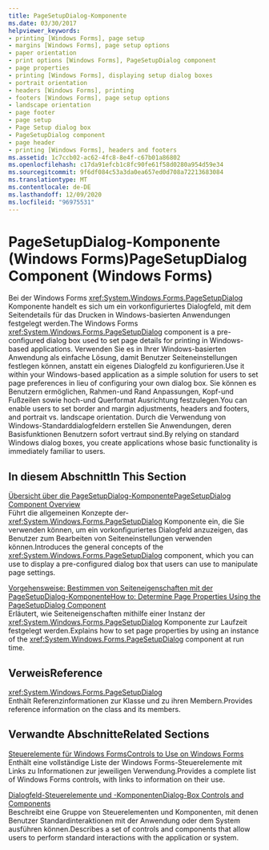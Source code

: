 ```yaml
---
title: PageSetupDialog-Komponente
ms.date: 03/30/2017
helpviewer_keywords:
- printing [Windows Forms], page setup
- margins [Windows Forms], page setup options
- paper orientation
- print options [Windows Forms], PageSetupDialog component
- page properties
- printing [Windows Forms], displaying setup dialog boxes
- portrait orientation
- headers [Windows Forms], printing
- footers [Windows Forms], page setup options
- landscape orientation
- page footer
- page setup
- Page Setup dialog box
- PageSetupDialog component
- page header
- printing [Windows Forms], headers and footers
ms.assetid: 1c7ccb02-ac62-4fc8-8e4f-c67b01a86802
ms.openlocfilehash: c17da91efcb1c8fc90fe61f58d0280a954d59e34
ms.sourcegitcommit: 9f6df084c53a3da0ea657ed0d708a72213683084
ms.translationtype: MT
ms.contentlocale: de-DE
ms.lasthandoff: 12/09/2020
ms.locfileid: "96975531"
---
```

# <a name="pagesetupdialog-component-windows-forms"></a><span data-ttu-id="53097-102">PageSetupDialog-Komponente (Windows Forms)</span><span class="sxs-lookup"><span data-stu-id="53097-102">PageSetupDialog Component (Windows Forms)</span></span>
<span data-ttu-id="53097-103">Bei der Windows Forms <xref:System.Windows.Forms.PageSetupDialog> Komponente handelt es sich um ein vorkonfiguriertes Dialogfeld, mit dem Seitendetails für das Drucken in Windows-basierten Anwendungen festgelegt werden.</span><span class="sxs-lookup"><span data-stu-id="53097-103">The Windows Forms <xref:System.Windows.Forms.PageSetupDialog> component is a pre-configured dialog box used to set page details for printing in Windows-based applications.</span></span> <span data-ttu-id="53097-104">Verwenden Sie es in Ihrer Windows-basierten Anwendung als einfache Lösung, damit Benutzer Seiteneinstellungen festlegen können, anstatt ein eigenes Dialogfeld zu konfigurieren.</span><span class="sxs-lookup"><span data-stu-id="53097-104">Use it within your Windows-based application as a simple solution for users to set page preferences in lieu of configuring your own dialog box.</span></span> <span data-ttu-id="53097-105">Sie können es Benutzern ermöglichen, Rahmen-und Rand Anpassungen, Kopf-und Fußzeilen sowie hoch-und Querformat Ausrichtung festzulegen.</span><span class="sxs-lookup"><span data-stu-id="53097-105">You can enable users to set border and margin adjustments, headers and footers, and portrait vs. landscape orientation.</span></span> <span data-ttu-id="53097-106">Durch die Verwendung von Windows-Standarddialogfeldern erstellen Sie Anwendungen, deren Basisfunktionen Benutzern sofort vertraut sind.</span><span class="sxs-lookup"><span data-stu-id="53097-106">By relying on standard Windows dialog boxes, you create applications whose basic functionality is immediately familiar to users.</span></span>  
  
## <a name="in-this-section"></a><span data-ttu-id="53097-107">In diesem Abschnitt</span><span class="sxs-lookup"><span data-stu-id="53097-107">In This Section</span></span>  
 [<span data-ttu-id="53097-108">Übersicht über die PageSetupDialog-Komponente</span><span class="sxs-lookup"><span data-stu-id="53097-108">PageSetupDialog Component Overview</span></span>](pagesetupdialog-component-overview-windows-forms.md)  
 <span data-ttu-id="53097-109">Führt die allgemeinen Konzepte der- <xref:System.Windows.Forms.PageSetupDialog> Komponente ein, die Sie verwenden können, um ein vorkonfiguriertes Dialogfeld anzuzeigen, das Benutzer zum Bearbeiten von Seiteneinstellungen verwenden können.</span><span class="sxs-lookup"><span data-stu-id="53097-109">Introduces the general concepts of the <xref:System.Windows.Forms.PageSetupDialog> component, which you can use to display a pre-configured dialog box that users can use to manipulate page settings.</span></span>  
  
 [<span data-ttu-id="53097-110">Vorgehensweise: Bestimmen von Seiteneigenschaften mit der PageSetupDialog-Komponente</span><span class="sxs-lookup"><span data-stu-id="53097-110">How to: Determine Page Properties Using the PageSetupDialog Component</span></span>](how-to-determine-page-properties-using-the-pagesetupdialog-component.md)  
 <span data-ttu-id="53097-111">Erläutert, wie Seiteneigenschaften mithilfe einer Instanz der <xref:System.Windows.Forms.PageSetupDialog> Komponente zur Laufzeit festgelegt werden.</span><span class="sxs-lookup"><span data-stu-id="53097-111">Explains how to set page properties by using an instance of the <xref:System.Windows.Forms.PageSetupDialog> component at run time.</span></span>  
  
## <a name="reference"></a><span data-ttu-id="53097-112">Verweis</span><span class="sxs-lookup"><span data-stu-id="53097-112">Reference</span></span>  
 <xref:System.Windows.Forms.PageSetupDialog>  
 <span data-ttu-id="53097-113">Enthält Referenzinformationen zur Klasse und zu ihren Membern.</span><span class="sxs-lookup"><span data-stu-id="53097-113">Provides reference information on the class and its members.</span></span>  
  
## <a name="related-sections"></a><span data-ttu-id="53097-114">Verwandte Abschnitte</span><span class="sxs-lookup"><span data-stu-id="53097-114">Related Sections</span></span>  
 [<span data-ttu-id="53097-115">Steuerelemente für Windows Forms</span><span class="sxs-lookup"><span data-stu-id="53097-115">Controls to Use on Windows Forms</span></span>](controls-to-use-on-windows-forms.md)  
 <span data-ttu-id="53097-116">Enthält eine vollständige Liste der Windows Forms-Steuerelemente mit Links zu Informationen zur jeweiligen Verwendung.</span><span class="sxs-lookup"><span data-stu-id="53097-116">Provides a complete list of Windows Forms controls, with links to information on their use.</span></span>  
  
 [<span data-ttu-id="53097-117">Dialogfeld-Steuerelemente und -Komponenten</span><span class="sxs-lookup"><span data-stu-id="53097-117">Dialog-Box Controls and Components</span></span>](dialog-box-controls-and-components-windows-forms.md)  
 <span data-ttu-id="53097-118">Beschreibt eine Gruppe von Steuerelementen und Komponenten, mit denen Benutzer Standardinteraktionen mit der Anwendung oder dem System ausführen können.</span><span class="sxs-lookup"><span data-stu-id="53097-118">Describes a set of controls and components that allow users to perform standard interactions with the application or system.</span></span>
